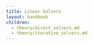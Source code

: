 ```yaml
---
title: Linear Solvers
layout: handbook
children:
  - theory/direct_solvers.md
  - theory/iterative_solvers.md
---
```

